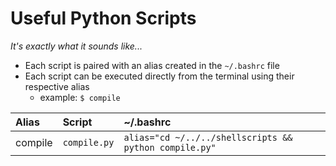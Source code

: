 # Useful Python Scripts

_It's exactly what it sounds like..._

-   Each script is paired with an alias created in the `~/.bashrc` file
-   Each script can be executed directly from the terminal using their respective alias
    -   example: `$ compile`

| Alias   | Script       | ~/.bashrc                                              |
| :------ | :----------- | :----------------------------------------------------- |
| compile | `compile.py` | `alias="cd ~/../../shellscripts && python compile.py"` |
